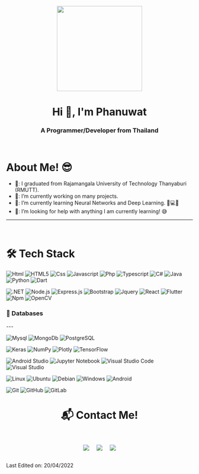 <p align="center">
  <img src="https://miro.medium.com/max/2048/1*OohqW5DGh9CQS4hLY5FXzA.png" height="230"/>
</p>
<h1 align="center">Hi 👋, I'm Phanuwat</h1>
<h3 align="center">A Programmer/Developer from Thailand</h3>
<Br>
<h1>About Me! 😎</h1>
  
- 🏫: I graduated from Rajamangala University of Technology Thanyaburi (RMUTT).
- 🔭: I’m currently working on many projects.
- 🌱: I’m currently learning Neural Networks and Deep Learning. 🧠💻🤖
- 🤔: I’m looking for help with anything I am currently learning! 😅
<!-- - 💬: Ask me about Data Analysis, Visualization and Machine Learning algorithms. 📊📈🤖🧠 -->
<!-- - 😄  Pronouns: He/His -->
  
<hr>
<Br>
<h1>🛠 Tech Stack</h1>
<p align="center">  

  
![Html](http://img.shields.io/badge/-Html-e24c27?style=for-the-badge&logo=html5&logoColor=white)
![HTML5](https://img.shields.io/badge/html5-%23E34F26.svg?style=for-the-badge&logo=html5&logoColor=white)
![Css](http://img.shields.io/badge/-Css-2a65f1?style=for-the-badge&logo=css3&logoColor=white)
![Javascript](http://img.shields.io/badge/-Javascript-fcd400?style=for-the-badge&logo=javascript&logoColor=black)
![Php](http://img.shields.io/badge/-Php-767bb3?style=for-the-badge&logo=php&logoColor=white)
![Typescript](http://img.shields.io/badge/-Typescript-3178c6?style=for-the-badge&logo=typescript&logoColor=white)
![C#](http://img.shields.io/badge/C%23-239120?style=for-the-badge&logo=c-sharp&logoColor=white)
![Java](https://img.shields.io/badge/java-%23ED8B00.svg?style=for-the-badge&logo=java&logoColor=white)  
![Python](http://img.shields.io/badge/-Python-346e9e?style=for-the-badge&logo=python&logoColor=white)
![Dart](http://img.shields.io/badge/Dart-0175C2?style=for-the-badge&logo=dart&logoColor=white)

![.NET](http://img.shields.io/badge/.NET-5C2D91?style=for-the-badge&logo=.net&logoColor=white)
![Node.js](http://img.shields.io/badge/Node.js-43853D?style=for-the-badge&logo=node.js&logoColor=white)
![Express.js](http://img.shields.io/badge/Express.js-404D59?style=for-the-badge)
![Bootstrap](http://img.shields.io/badge/Bootstrap-563D7C?style=for-the-badge&logo=bootstrap&logoColor=white)
![Jquery](http://img.shields.io/badge/jQuery-0769AD?style=for-the-badge&logo=jquery&logoColor=white)
![React](http://img.shields.io/badge/React-20232A?style=for-the-badge&logo=react&logoColor=61DAFB)
![Flutter](http://img.shields.io/badge/Flutter-02569B?style=for-the-badge&logo=flutter&logoColor=white)
![Npm](http://img.shields.io/badge/-Npm-white?style=for-the-badge&logo=npm&logoColor=white)
![OpenCV](https://img.shields.io/badge/opencv-%23white.svg?style=for-the-badge&logo=opencv&logoColor=white)  
  
<h3>💾 Databases</h3>
---
  
![Mysql](http://img.shields.io/badge/-Mysql-white?style=for-the-badge&logo=mysql)
![MongoDb](http://img.shields.io/badge/-MongoDb-white?style=for-the-badge&logo=mongodb)
![PostgreSQL](http://img.shields.io/badge/PostgreSQL-316192?style=for-the-badge&logo=postgresql&logoColor=white)

![Keras](https://img.shields.io/badge/Keras-%23D00000.svg?style=for-the-badge&logo=Keras&logoColor=white)
![NumPy](https://img.shields.io/badge/numpy-%23013243.svg?style=for-the-badge&logo=numpy&logoColor=white)
![Plotly](https://img.shields.io/badge/Plotly-%233F4F75.svg?style=for-the-badge&logo=plotly&logoColor=white)
![TensorFlow](https://img.shields.io/badge/TensorFlow-%23FF6F00.svg?style=for-the-badge&logo=TensorFlow&logoColor=white)

![Android Studio](https://img.shields.io/badge/Android%20Studio-3DDC84.svg?style=for-the-badge&logo=android-studio&logoColor=white)
![Jupyter Notebook](https://img.shields.io/badge/jupyter-%23FA0F00.svg?style=for-the-badge&logo=jupyter&logoColor=white)
![Visual Studio Code](https://img.shields.io/badge/Visual%20Studio%20Code-0078d7.svg?style=for-the-badge&logo=visual-studio-code&logoColor=white)
![Visual Studio](https://img.shields.io/badge/Visual%20Studio-5C2D91.svg?style=for-the-badge&logo=visual-studio&logoColor=white)

![Linux](https://img.shields.io/badge/Linux-FCC624?style=for-the-badge&logo=linux&logoColor=black)
![Ubuntu](https://img.shields.io/badge/Ubuntu-E95420?style=for-the-badge&logo=ubuntu&logoColor=white)
![Debian](https://img.shields.io/badge/Debian-D70A53?style=for-the-badge&logo=debian&logoColor=white)
![Windows](https://img.shields.io/badge/Windows-0078D6?style=for-the-badge&logo=windows&logoColor=white)
![Android](https://img.shields.io/badge/Android-3DDC84?style=for-the-badge&logo=android&logoColor=white)

![Git](https://img.shields.io/badge/git-%23F05033.svg?style=for-the-badge&logo=git&logoColor=white)
![GitHub](https://img.shields.io/badge/github-%23121011.svg?style=for-the-badge&logo=github&logoColor=white)
![GitLab](https://img.shields.io/badge/gitlab-%23181717.svg?style=for-the-badge&logo=gitlab&logoColor=white)
  
</p>
<h1 align="center"> 📬 Contact Me!</h1>
<Br>
<p align="center">  
<a href="mailto:panuwat_nine@hotmail.com" target="blank"><img align="center" src="https://img.shields.io/badge/panuwat_nine@hotmail.com-0078D4?style=for-the-badge&logo=microsoft-outlook&logoColor=white" /></a>    &nbsp;&nbsp;&nbsp;    
<a href="mailto:jusstie500@gmail.com" target="blank"><img align="center" src="https://img.shields.io/badge/jusstie500@gmail.com-D14836?style=for-the-badge&logo=gmail&logoColor=white" /></a>    &nbsp;&nbsp;&nbsp;       
<a href="https://www.github.com/MrDenine/" target="blank"><img align="center" src="https://img.shields.io/badge/MrDenine-100000?style=for-the-badge&logo=github&logoColor=white" /></a>
</p>
<br>
Last Edited on: 20/04/2022

<!--
**MrDenine/MrDenine** is a ✨ _special_ ✨ repository because its `README.md` (this file) appears on your GitHub profile.

Here are some ideas to get you started:

- 🔭 I’m currently working on ...
- 🌱 I’m currently learning ...
- 👯 I’m looking to collaborate on ...
- 🤔 I’m looking for help with ...
- 💬 Ask me about ...
- 📫 How to reach me: ...
- 😄 Pronouns: ...
- ⚡ Fun fact: ...
-->
